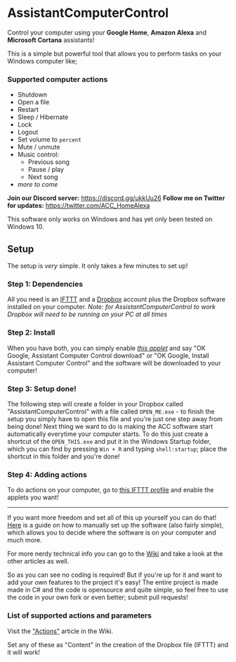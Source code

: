 # AssistantComputerControl
Control your computer using your **Google Home**, **Amazon Alexa** and **Microsoft Cortana** assistants!

This is a simple but powerful tool that allows you to perform tasks on your Windows computer like;
### Supported computer actions
* Shutdown
* Open a file
* Restart
* Sleep / Hibernate
* Lock
* Logout
* Set volume to `percent`
* Mute / unmute
* Music control:
  * Previous song
  * Pause / play
  * Next song
* _more to come_

**Join our Discord server:** https://discord.gg/ukkUu26
**Follow me on Twitter for updates:** https://twitter.com/ACC_HomeAlexa

This software only works on Windows and has yet only been tested on Windows 10.

## Setup
The setup is _very_ simple. It only takes a few minutes to set up!

### Step 1: Dependencies
All you need is an [IFTTT](https://ifttt.com/) and a [Dropbox](https://www.dropbox.com/) account plus the Dropbox software installed on your computer.
_Note: for AssistantComputerControl to work Dropbox will need to be running on your PC at all times_

### Step 2: Install
When you have both, you can simply enable _[this applet](https://ifttt.com/applets/xk7JPtWu-acc-install-assistantcomputercontrol)_ and say "OK Google, Assistant Computer Control download" or "OK Google, Install Assistant Computer Control" and the software will be downloaded to your computer!

### Step 3: Setup done!
The following step will create a folder in your Dropbox called "AssistantComputerControl" with a file called `OPEN_ME.exe` - to finish the setup you simply have to open this file and you're just one step away from being done! Next thing we want to do is making the ACC software start automatically everytime your computer starts. To do this just create a shortcut of the `OPEN_THIS.exe` and put it in the Windows Startup folder, which you can find by pressing `Win + R` and typing `shell:startup`; place the shortcut in this folder and you're done!

### Step 4: Adding actions
To do actions on your computer, go to [this IFTTT profile](https://ifttt.com/makers/assistantcomputercontrol) and enable the applets you want!

---

If you want more freedom and set all of this up yourself you can do that! [Here](https://github.com/AlbertMN/AssistantComputerControl/wiki/Manual-setup) is a guide on how to manually set up the software (also fairly simple), which allows you to decide where the software is on your computer and much more.

For more nerdy technical info you can go to the [Wiki](https://github.com/AlbertMN/AssistantComputerControl/wiki) and take a look at the other articles as well.

So as you can see no coding is required! But if you're up for it and want to add your own features to the project it's easy! The entire project is made made in C# and the code is opensource and quite simple, so feel free to use the code in your own fork or even better; submit pull requests!

### List of supported actions and parameters
Visit the ["Actions"](https://github.com/AlbertMN/HomeComputerControl/wiki/Actions) article in the Wiki.

Set any of these as "Content" in the creation of the Dropbox file (IFTTT) and it will work!
